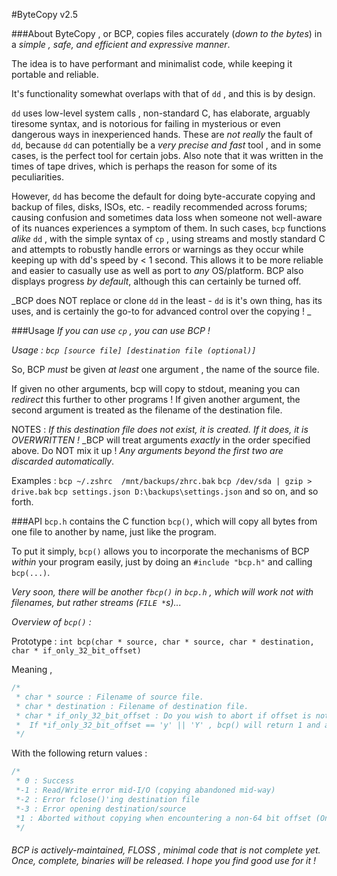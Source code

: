 #ByteCopy v2.5
 
###About
ByteCopy , or BCP, copies files accurately (_down to the bytes_) in a _simple , safe, and efficient and expressive manner_.
 
The idea is to have performant and minimalist code, while keeping it portable and reliable.
 
It's functionality somewhat overlaps with that of `dd` , and this is by design. 
 
`dd` uses low-level system calls , non-standard C, has elaborate, arguably tiresome syntax, and is notorious for failing in mysterious or even dangerous ways in inexperienced hands.
These are _not really_ the fault of `dd`, because `dd` can potentially be a _very precise and fast_ tool , and in some cases, is the perfect tool for certain jobs. Also note that it was written in the times of tape drives, which is perhaps the reason for some of its peculiarities.
 
However, `dd` has become the default for doing byte-accurate copying and backup of files, disks, ISOs, etc. - readily recommended across forums; causing confusion and sometimes data loss when someone not well-aware of its nuances experiences a symptom of them. In such cases, `bcp` functions _alike_ `dd` , with the simple syntax of `cp` , using streams and mostly standard C and attempts to robustly handle errors or warnings as they occur while keeping up with dd's speed by < 1 second.  This allows it to be more reliable and easier to casually use as well as port to _any_ OS/platform. BCP also displays progress _by default_, although this can certainly be turned off.
 
_BCP does NOT replace or clone `dd` in the least - `dd` is it's own thing, has its uses, and is certainly the go-to for advanced control over the copying ! _
 
###Usage
_If you can use `cp` , you can use BCP !_
 
*Usage : `bcp [source file] [destination file (optional)]`*
 
So, BCP *_must_* be given _at least_ one argument , the name of the source file.
 
If given no other arguments, bcp will copy to stdout, meaning you can _redirect_ this further to other programs !
If given another argument, the second argument is treated as the filename of the destination file.
 
NOTES :
_If this destination file does not exist, it is created. If it does, it is OVERWRITTEN !_
_BCP will treat arguments *exactly* in the order specified above. Do NOT mix it up !
_Any arguments beyond the first two are discarded automatically_.
  
Examples :
	`bcp ~/.zshrc  /mnt/backups/zhrc.bak`
	`bcp /dev/sda | gzip > drive.bak`
	`bcp settings.json D:\backups\settings.json`
	and so on, and so forth.
 
###API
`bcp.h` contains the C function `bcp()`, which will copy all bytes from one file to another by name, just like the program.
 
To put it simply, `bcp()` allows you to incorporate the mechanisms of BCP _within_ your program easily, just by doing an `#include "bcp.h"` and calling `bcp(...)`.
 
_Very soon, there will be another `fbcp()` in `bcp.h` , which will work not with filenames, but rather streams (`FILE *`s)..._
 
*Overview of `bcp()` :*
 
Prototype : `int bcp(char * source, char * source, char * destination, char * if_only_32_bit_offset)`
 
Meaning ,
```c
/*
 * char * source : Filename of source file.
 * char * destination : Filename of destination file.
 * char * if_only_32_bit_offset : Do you wish to abort if offset is not 64-bit ?  (Matters only if you need to print progress while copying)
 *	If *if_only_32_bit_offset == 'y' || 'Y' , bcp() will return 1 and abort. Else, it will continue anyways.
 */
```
With the following return values :
```c
/*
 * 0 : Success
 *-1 : Read/Write error mid-I/O (copying abandoned mid-way)
 *-2 : Error fclose()'ing destination file
 *-3 : Error opening destination/source
 *1 : Aborted without copying when encountering a non-64 bit offset (Only if you need to print progress as copying)
 */
```	
###### BCP is actively-maintained, FLOSS , minimal code that is _not complete yet_. Once, complete, binaries will be released. I hope you find good use for it !
